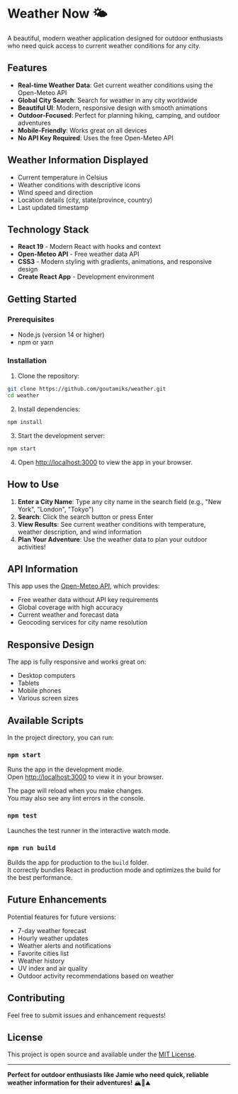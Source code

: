 # Weather Now 🌤️

A beautiful, modern weather application designed for outdoor enthusiasts who need quick access to current weather conditions for any city.

## Features

- **Real-time Weather Data**: Get current weather conditions using the Open-Meteo API
- **Global City Search**: Search for weather in any city worldwide
- **Beautiful UI**: Modern, responsive design with smooth animations
- **Outdoor-Focused**: Perfect for planning hiking, camping, and outdoor adventures
- **Mobile-Friendly**: Works great on all devices
- **No API Key Required**: Uses the free Open-Meteo API

## Weather Information Displayed

- Current temperature in Celsius
- Weather conditions with descriptive icons
- Wind speed and direction
- Location details (city, state/province, country)
- Last updated timestamp

## Technology Stack

- **React 19** - Modern React with hooks and context
- **Open-Meteo API** - Free weather data API
- **CSS3** - Modern styling with gradients, animations, and responsive design
- **Create React App** - Development environment

## Getting Started

### Prerequisites

- Node.js (version 14 or higher)
- npm or yarn

### Installation

1. Clone the repository:
```bash
git clone https://github.com/goutamiks/weather.git
cd weather
```

2. Install dependencies:
```bash
npm install
```

3. Start the development server:
```bash
npm start
```

4. Open [http://localhost:3000](http://localhost:3000) to view the app in your browser.

## How to Use

1. **Enter a City Name**: Type any city name in the search field (e.g., "New York", "London", "Tokyo")
2. **Search**: Click the search button or press Enter
3. **View Results**: See current weather conditions with temperature, weather description, and wind information
4. **Plan Your Adventure**: Use the weather data to plan your outdoor activities!

## API Information

This app uses the [Open-Meteo API](https://open-meteo.com/), which provides:
- Free weather data without API key requirements
- Global coverage with high accuracy
- Current weather and forecast data
- Geocoding services for city name resolution

## Responsive Design

The app is fully responsive and works great on:
- Desktop computers
- Tablets
- Mobile phones
- Various screen sizes

## Available Scripts

In the project directory, you can run:

### `npm start`

Runs the app in the development mode.\
Open [http://localhost:3000](http://localhost:3000) to view it in your browser.

The page will reload when you make changes.\
You may also see any lint errors in the console.

### `npm test`

Launches the test runner in the interactive watch mode.

### `npm run build`

Builds the app for production to the `build` folder.\
It correctly bundles React in production mode and optimizes the build for the best performance.

## Future Enhancements

Potential features for future versions:
- 7-day weather forecast
- Hourly weather updates
- Weather alerts and notifications
- Favorite cities list
- Weather history
- UV index and air quality
- Outdoor activity recommendations based on weather

## Contributing

Feel free to submit issues and enhancement requests!

## License

This project is open source and available under the [MIT License](LICENSE).

---

**Perfect for outdoor enthusiasts like Jamie who need quick, reliable weather information for their adventures!** 🏔️🌲⛰️